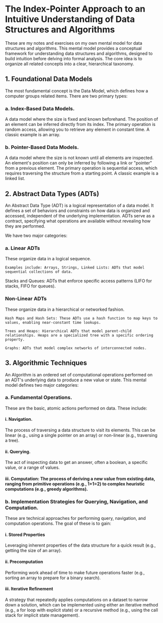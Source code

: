 # The Index-Pointer Approach to an Intuitive Understanding of Data Structures and Algorithms

These are my notes and exercises on my own mental model for data structures and algorithms. This mental model provides a conceptual framework for understanding data structures and algorithms, designed to build intuition before delving into formal analysis. The core idea is to organize all related concepts into a clear, hierarchical taxonomy.

## 1. Foundational Data Models
The most fundamental concept is the Data Model, which defines how a computer groups related items. There are two primary types:

### a. Index-Based Data Models.
A data model where the size is fixed and known beforehand. The position of an element can be inferred directly from its index. The primary operation is random access, allowing you to retrieve any element in constant time. A classic example is an array.

### b. Pointer-Based Data Models.
A data model where the size is not known until all elements are inspected. An element's position can only be inferred by following a link or "pointer" from a previous element. The primary operation is sequential access, which requires traversing the structure from a starting point. A classic example is a linked list.

## 2. Abstract Data Types (ADTs)
An Abstract Data Type (ADT) is a logical representation of a data model. It defines a set of behaviors and constraints on how data is organized and accessed, independent of the underlying implementation. ADTs serve as a contract, specifying what operations are available without revealing how they are performed.

We have two major categories:

### a. Linear ADTs

These organize data in a logical sequence.

    Examples include: Arrays, Strings, Linked Lists: ADTs that model sequential collections of data.

Stacks and Queues: ADTs that enforce specific access patterns (LIFO for stacks, FIFO for queues).

### Non-Linear ADTs

These organize data in a hierarchical or networked fashion.

    Hash Maps and Hash Sets: These ADTs use a hash function to map keys to values, enabling near-constant time lookups.
    
    Trees and Heaps: Hierarchical ADTs that model parent-child relationships. Heaps are a specialized tree with a specific ordering property.
    
    Graphs: ADTs that model complex networks of interconnected nodes.

## 3. Algorithmic Techniques

An Algorithm is an ordered set of computational operations performed on an ADT's underlying data to produce a new value or state. This mental model defines two major categories:

### a. Fundamental Operations.

These are the basic, atomic actions performed on data. These include:

#### i. Navigation.
The process of traversing a data structure to visit its elements. This can be linear (e.g., using a single pointer on an array) or non-linear (e.g., traversing a tree).

#### ii. Querying.
The act of inspecting data to get an answer, often a boolean, a specific value, or a range of values.

#### iii. Computation: The process of deriving a new value from existing data, ranging from primitive operations (e.g., 1+1=2) to complex heuristic computations (e.g., greedy algorithms).

### b. Implementation Strategies for Querying, Navigation, and Computation.

These are technical approaches for performing query, navigation, and computation operations. The goal of these is to gain:

#### i. Stored Properties

Leveraging inherent properties of the data structure for a quick result (e.g., getting the size of an array).

#### ii. Precomputation

Performing work ahead of time to make future operations faster (e.g., sorting an array to prepare for a binary search).

#### iii. Iterative Refinement

A strategy that repeatedly applies computations on a dataset to narrow down a solution, which can be implemented using either an iterative method (e.g., a for loop with explicit state) or a recursive method (e.g., using the call stack for implicit state management).